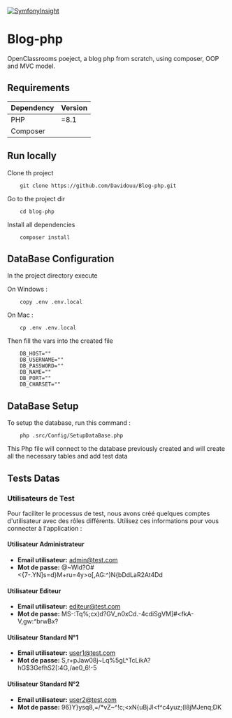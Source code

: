 [![SymfonyInsight](https://insight.symfony.com/projects/23de7c69-fbc9-4e20-bc6f-30af77c3f13b/small.svg)](https://insight.symfony.com/projects/23de7c69-fbc9-4e20-bc6f-30af77c3f13b)

# Blog-php

OpenClassrooms poeject, a blog php from scratch, using composer, OOP and MVC model.

## Requirements

| Dependency | Version |
| ---------- | ------- |
| PHP        | =8.1    |
| Composer   |         |

## Run locally

Clone th project

```shell
    git clone https://github.com/Davidouu/Blog-php.git
```

Go to the project dir

```shell
    cd blog-php
```

Install all dependencies

```shell
    composer install
```

## DataBase Configuration

In the project directory execute

On Windows :

```shell
    copy .env .env.local
```

On Mac :

```shell
    cp .env .env.local
```

Then fill the vars into the created file

```env
    DB_HOST=""
    DB_USERNAME=""
    DB_PASSWORD=""
    DB_NAME=""
    DB_PORT=""
    DB_CHARSET=""
```

## DataBase Setup

To setup the database, run this command :

```shell
    php .src/Config/SetupDataBase.php
```

This Php file will connect to the database previously created and will create all the necessary tables and add test data

## Tests Datas

### Utilisateurs de Test

Pour faciliter le processus de test, nous avons créé quelques comptes d'utilisateur avec des rôles différents. Utilisez ces informations pour vous connecter à l'application :

#### Utilisateur Administrateur

- **Email utilisateur:** admin@test.com
- **Mot de passe:** @~Wld?O#<{7-.YN]s=d}M+ru=4y>o[,AG:^)N{bDdLaR2At4Dd

#### Utilisateur Editeur

- **Email utilisateur:** editeur@test.com
- **Mot de passe:** MS-:Tq%;cx)d?GV_n0xCd.-4cdiSgVM]#<fkA-V,gw:^brwBx?

#### Utilisateur Standard N°1

- **Email utilisateur:** user1@test.com
- **Mot de passe:** S,r+pJaw08j~Lq%5gL^TcLikA?hG$3GefhS2[:4G,/ae0_6!-5

#### Utilisateur Standard N°2

- **Email utilisateur:** user2@test.com
- **Mot de passe:** 96}Y}ysq8,=/\*vZ~^!c;<xN{uBjJl<f^c4yuz;(l8jMJenq;DK
